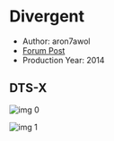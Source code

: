 # Divergent

* Author: aron7awol
* [Forum Post](https://www.avsforum.com/threads/bass-eq-for-filtered-movies.2995212/post-56783360)
* Production Year: 2014

## DTS-X

![img 0](https://i.imgur.com/tdemfX8.jpg)

![img 1](https://i.imgur.com/LFwDUH1.png)

